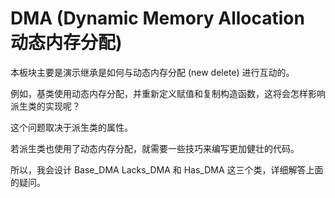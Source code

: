 # DMA (Dynamic Memory Allocation 动态内存分配)

本板块主要是演示继承是如何与动态内存分配 (new delete) 进行互动的。

例如，基类使用动态内存分配，并重新定义赋值和复制构造函数，这将会怎样影响派生类的实现呢？

这个问题取决于派生类的属性。

若派生类也使用了动态内存分配，就需要一些技巧来编写更加健壮的代码。

所以，我会设计  Base_DMA Lacks_DMA  和 Has_DMA 这三个类，详细解答上面的疑问。
